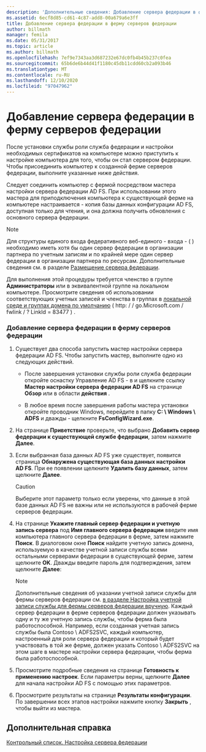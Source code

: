 ```yaml
---
description: 'Дополнительные сведения: Добавление сервера федерации в ферму серверов федерации'
ms.assetid: 6ecf8d85-cd61-4c87-add8-00a679a6e3ff
title: Добавление сервера федерации в ферму серверов федерации
author: billmath
manager: femila
ms.date: 05/31/2017
ms.topic: article
ms.author: billmath
ms.openlocfilehash: 7ef9e7343aa3d687232e67dc0fb4b45b237c0fea
ms.sourcegitcommit: 65b6de6b44d41f1180c45db11cdd60cb2a093b46
ms.translationtype: MT
ms.contentlocale: ru-RU
ms.lasthandoff: 12/10/2020
ms.locfileid: "97047962"
---
```

# <a name="add-a-federation-server-to-a-federation-server-farm"></a>Добавление сервера федерации в ферму серверов федерации


После установки службы роли служба федерации и настройки необходимых сертификатов на компьютере можно приступить к настройке компьютера для того, чтобы он стал сервером федерации. Чтобы присоединить компьютер к созданной ферме серверов федерации, выполните указанные ниже действия.

Следует соединить компьютер с фермой посредством мастера настройки сервера федерации AD FS. При использовании этого мастера для приподключения компьютера к существующей ферме на компьютере настраивается \- копия базы данных конфигурации AD FS, доступная только для чтения, и она должна получить обновления с основного сервера федерации.

> [!NOTE]
> Для структуры единого входа федеративного веб-единого \- входа \- \( \) необходимо иметь хотя бы один сервер федерации в организации партнера по учетным записям и по крайней мере один сервер федерации в организации партнера по ресурсам. Дополнительные сведения см. в разделе [Размещение сервера федерации](/previous-versions/windows/it-pro/windows-server-2012-R2-and-2012/dd807127(v=ws.11)).

Для выполнения этой процедуры требуется членство в группе **Администраторы** или в эквивалентной группе на локальном компьютере.  Просмотрите сведения об использовании соответствующих учетных записей и членства в группах в [локальной среде и группах домена по умолчанию](https://go.microsoft.com/fwlink/?LinkId=83477) \( http: \/ \/ go.Microsoft.com \/ fwlink \/ ? LinkId \= 83477 \) .

### <a name="to-add-a-federation-server-to-a-federation-server-farm"></a>Добавление сервера федерации в ферму серверов федерации

1.  Существует два способа запустить мастер настройки сервера федерации AD FS. Чтобы запустить мастер, выполните одно из следующих действий.

    -   После завершения установки службы роли служба федерации откройте оснастку Управление AD FS \- в и щелкните ссылку **Мастер настройки сервера федерации AD FS** на странице **Обзор** или в области **действия** .

    -   В любое время после завершения работы мастера установки откройте проводник Windows, перейдите в папку **C: \\ Windows \\ ADFS** и дважды \- щелкните **FsConfigWizard.exe**.

2.  На странице **Приветствие** проверьте, что выбрано **Добавить сервер федерации к существующей службе федерации**, затем нажмите **Далее**.

3.  Если выбранная база данных AD FS уже существует, появится страница **Обнаружена существующая база данных настройки AD FS**. При ее появлении щелкните **Удалить базу данных**, затем щелкните **Далее**.

    > [!CAUTION]
    > Выберите этот параметр только если уверены, что данные в этой базе данных AD FS не важны или не используются в рабочей ферме серверов федерации.

4.  На странице **Укажите главный сервер федерации и учетную запись сервера** под **Имя главного сервера федерации** введите имя компьютера главного сервера федерации в ферме, затем нажмите **Поиск**. В диалоговом окне **Поиск** найдите учетную запись домена, используемую в качестве учетной записи службы всеми остальными серверами федерации в существующей ферме, затем щелкните **OK**. Дважды введите пароль для подтверждения, затем щелкните **Далее**:

    > [!NOTE]
    > Дополнительные сведения об указании учетной записи службы для фермы серверов федерации см. [в разделе Настройка учетной записи службы для фермы серверов федерации вручную](Manually-Configure-a-Service-Account-for-a-Federation-Server-Farm.md). Каждый сервер федерации в ферме серверов федерации должен указывать одну и ту же учетную запись службы, чтобы ферма была работоспособной. Например, если созданная учетная запись службы была Contoso \\ ADFS2SVC, каждый компьютер, настроенный для роли сервера федерации и который будет участвовать в той же ферме, должен указать Contoso \\ ADFS2SVC на этом шаге в мастере настройки сервера федерации, чтобы ферма была работоспособной.

5.  Просмотрите подробные сведения на странице **Готовность к применению настроек**. Если параметры верны, щелкните **Далее** для начала настройки AD FS с помощью этих параметров.

6.  Просмотрите результаты на странице **Результаты конфигурации**. По завершении всех этапов настройки нажмите кнопку **Закрыть**  , чтобы выйти из мастера.

## <a name="additional-references"></a>Дополнительная справка
[Контрольный список. Настройка сервера федерации](Checklist--Setting-Up-a-Federation-Server.md)

